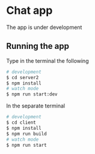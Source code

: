 # Chat app
The app is under development

## Running the app
Type in the terminal the following
```bash
# development
$ cd server2
$ npm install
# watch mode
$ npm run start:dev
```
In the separate terminal
```bash
# development
$ cd client
$ npm install
$ npm run build
# watch mode
$ npm run start
```
